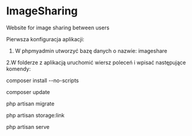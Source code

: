 # ImageSharing
Website for image sharing between users

Pierwsza konfiguracja aplikacji:
1. W phpmyadmin utworzyć bazę danych o nazwie: imageshare

2.W folderze z aplikacją uruchomić wiersz poleceń i wpisać następujące komendy:

composer install --no-scripts

composer update

php artisan migrate

php artisan storage:link

php artisan serve


